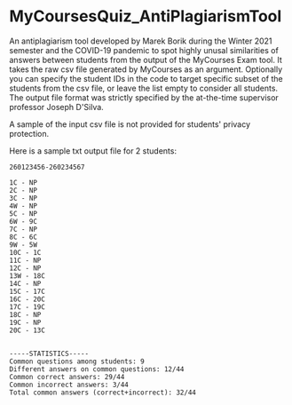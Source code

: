 # MyCoursesQuiz_AntiPlagiarismTool

An antiplagiarism tool developed by Marek Borik during the Winter 2021 semester and the COVID-19 pandemic to spot highly unusal similarities of answers between students from the output of the MyCourses Exam tool. It takes the raw csv file generated by MyCourses as an argument. Optionally you can specify the student IDs in the code to target specific subset of the students from the csv file, or leave the list empty to consider all students. The output file format was strictly specified by the at-the-time supervisor professor Joseph D'Silva.

A sample of the input csv file is not provided for students' privacy protection.

Here is a sample txt output file for 2 students:

```
260123456-260234567

1C - NP
2C - NP
3C - NP
4W - NP
5C - NP
6W - 9C
7C - NP
8C - 6C
9W - 5W
10C - 1C
11C - NP
12C - NP
13W - 18C
14C - NP
15C - 17C
16C - 20C
17C - 19C
18C - NP
19C - NP
20C - 13C


-----STATISTICS-----
Common questions among students: 9
Different answers on common questions: 12/44
Common correct answers: 29/44
Common incorrect answers: 3/44
Total common answers (correct+incorrect): 32/44
```

